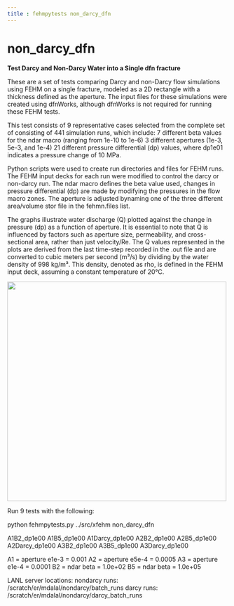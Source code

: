 ```yaml
---
title : fehmpytests non_darcy_dfn
---
```


# non_darcy_dfn

**Test Darcy and Non-Darcy Water into a Single dfn fracture**


These are a set of tests comparing Darcy and non-Darcy flow simulations using FEHM on a single fracture, modeled as a 2D rectangle with a thickness defined as the aperture. The input files for these simulations were created using dfnWorks, although dfnWorks is not required for running these FEHM tests. 

This test consists of 9 representative cases selected from the complete set of consisting of 441 simulation runs, which include:
    7 different beta values for the ndar macro (ranging from 1e-10 to 1e-6)
    3 different apertures (1e-3, 5e-3, and 1e-4)
    21 different pressure differential (dp) values, where dp1e01 indicates a pressure change of 10 MPa.

Python scripts were used to create run directories and files for FEHM runs. The FEHM input decks for each run were modified to control the darcy or non-darcy run. The ndar macro defines the beta value used, changes in pressure differential (dp) are made by modifying the pressures in the flow macro zones. The aperture is adjusted bynaming one of the three different area/volume stor file in the fehmn.files list.

The graphs illustrate water discharge (Q) plotted against the change in pressure (dp) as a function of aperture. It is essential to note that Q is influenced by factors such as aperture size, permeability, and cross-sectional area, rather than just velocity/Re. The Q values represented in the plots are derived from the last time-step recorded in the .out file and are converted to cubic meters per second (m³/s) by dividing by the water density of 998 kg/m³. This density, denoted as rho, is defined in the FEHM input deck, assuming a constant temperature of 20°C. 


<p> 
 <a href="_information/cplot_aperture_1.0mm.png"> <img width="500" src="_information/cplot_aperture_1.0mm.png"> </a> 
</p>

Run 9 tests with the following:

python fehmpytests.py ../src/xfehm non_darcy_dfn 

A1B2_dp1e00 A1B5_dp1e00 A1Darcy_dp1e00
A2B2_dp1e00 A2B5_dp1e00 A2Darcy_dp1e00
A3B2_dp1e00 A3B5_dp1e00 A3Darcy_dp1e00

A1 = aperture e1e-3 = 0.001
A2 = aperture e5e-4 = 0.0005
A3 = aperture e1e-4 = 0.0001
B2 = ndar beta = 1.0e+02
B5 = ndar beta = 1.0e+05

LANL server locations:
nondarcy runs: /scratch/er/mdalal/nondarcy/batch_runs
darcy runs: /scratch/er/mdalal/nondarcy/darcy_batch_runs

